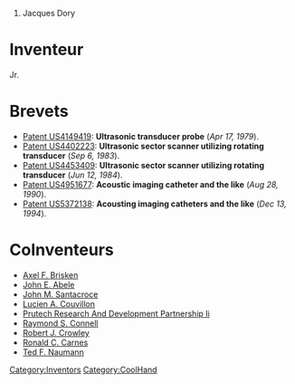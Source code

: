 1.  Jacques Dory

Inventeur
=========

Jr.

Brevets
=======

-   [Patent US4149419](Patent_US4149419 "wikilink"): **Ultrasonic
    transducer probe** (*Apr 17, 1979*).
-   [Patent US4402223](Patent_US4402223 "wikilink"): **Ultrasonic sector
    scanner utilizing rotating transducer** (*Sep 6, 1983*).
-   [Patent US4453409](Patent_US4453409 "wikilink"): **Ultrasonic sector
    scanner utilizing rotating transducer** (*Jun 12, 1984*).
-   [Patent US4951677](Patent_US4951677 "wikilink"): **Acoustic imaging
    catheter and the like** (*Aug 28, 1990*).
-   [Patent US5372138](Patent_US5372138 "wikilink"): **Acousting imaging
    catheters and the like** (*Dec 13, 1994*).

CoInventeurs
============

-   [Axel F. Brisken](Axel_F._Brisken "wikilink")
-   [John E. Abele](John_E._Abele "wikilink")
-   [John M. Santacroce](John_M._Santacroce "wikilink")
-   [Lucien A. Couvillon](Lucien_A._Couvillon "wikilink")
-   [Prutech Research And Development Partnership
    Ii](Prutech_Research_And_Development_Partnership_Ii "wikilink")
-   [Raymond S. Connell](Raymond_S._Connell "wikilink")
-   [Robert J. Crowley](Robert_J._Crowley "wikilink")
-   [Ronald C. Carnes](Ronald_C._Carnes "wikilink")
-   [Ted F. Naumann](Ted_F._Naumann "wikilink")

<Category:Inventors> <Category:CoolHand>
